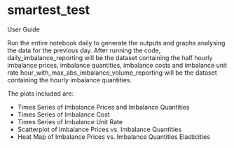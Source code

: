 # smartest_test
User Guide

Run the entire notebook daily to generate the outputs and graphs analysing the data for the previous day.
After running the code, 
daily_imbalance_reporting will be the dataset containing the half hourly imbalance prices, imbalance quantities, imbalance costs and imbalance unit rate
hour_with_max_abs_imbalance_volume_reporting will be the dataset containing the hourly imbalance quantities.

The plots included are:
- Times Series of Imbalance Prices and Imbalance Quantities
- Times Series of Imbalance Cost
- Times Series of Imbalance Unit Rate
- Scatterplot of Imbalance Prices vs. Imbalance Quantities
- Heat Map of Imbalance Prices vs. Imbalance Quantities Elasticities

